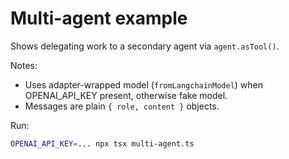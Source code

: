 # Multi-agent example

Shows delegating work to a secondary agent via `agent.asTool()`.

Notes:
- Uses adapter-wrapped model (`fromLangchainModel`) when OPENAI_API_KEY present, otherwise fake model.
- Messages are plain `{ role, content }` objects.

Run:
```sh
OPENAI_API_KEY=... npx tsx multi-agent.ts
```
